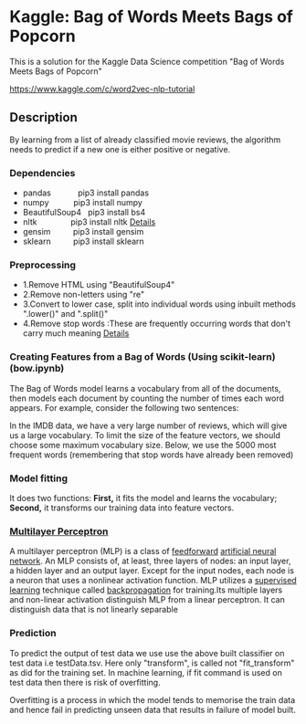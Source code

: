 # Kaggle: Bag of Words Meets Bags of Popcorn
This is a solution for the Kaggle Data Science competition "Bag of Words Meets Bags of Popcorn"

https://www.kaggle.com/c/word2vec-nlp-tutorial

## Description
By learning from a list of already classified movie reviews, the algorithm needs to predict if a new one is either positive or 
negative. 

### Dependencies
- pandas &nbsp; &nbsp;&nbsp; &nbsp; &nbsp; &nbsp; pip3 install pandas
- numpy &nbsp; &nbsp; &nbsp; &nbsp; &nbsp;&nbsp;pip3 install numpy
- BeautifulSoup4 &nbsp; pip3 install bs4
- nltk &nbsp; &nbsp; &nbsp;&nbsp; &nbsp;&nbsp; &nbsp; &nbsp; pip3 install nltk [Details](http://www.nltk.org/install.html)
- gensim &nbsp; &nbsp;&nbsp; &nbsp; &nbsp; pip3 install gensim
- sklearn &nbsp; &nbsp;&nbsp; &nbsp; &nbsp; pip3 install sklearn


### Preprocessing

- 1.Remove HTML using "BeautifulSoup4"
- 2.Remove non-letters using "re" 
- 3.Convert to lower case, split into individual words using inbuilt methods ".lower()" and ".split()"
- 4.Remove stop words :These are frequently occurring words that don't carry much meaning [Details](https://en.wikipedia.org/wiki/Stop_words)

### Creating Features from a Bag of Words (Using scikit-learn) (bow.ipynb)

The Bag of Words model learns a vocabulary from all of the documents, then models each document by counting the number of times 
each word appears. For example, consider the following two sentences:

In the IMDB data, we have a very large number of reviews, which will give us a large vocabulary. To limit the size of the feature
vectors, we should choose some maximum vocabulary size. Below, we use the 5000 most frequent words 
(remembering that stop words have already been removed)

### Model fitting

It does two functions: 
**First,** it fits the model and learns the vocabulary; 
**Second,** it transforms our training data into feature vectors.


### [Multilayer Perceptron](https://en.wikipedia.org/wiki/Multilayer_perceptron)

A multilayer perceptron (MLP) is a class of [feedforward](https://en.wikipedia.org/wiki/Feedforward_neural_network) [artificial 
neural network](https://en.wikipedia.org/wiki/Artificial_neural_network). An MLP consists of, at least, three layers of nodes: 
an input layer, a hidden layer and an output layer. Except for the input nodes, each node is a neuron that uses a nonlinear 
activation function. MLP utilizes a [supervised learning](https://en.wikipedia.org/wiki/Supervised_learning) technique called 
[backpropagation](https://en.wikipedia.org/wiki/Backpropagation) for training.Its multiple layers and non-linear activation 
distinguish MLP from a linear perceptron. It can distinguish data that is not linearly separable


### Prediction

To predict the output of test data we use use the above built classifier on test data i.e testData.tsv. Here only "transform",
is called not "fit_transform" as did for the training set. In machine learning, if fit command is used on test data then
there is risk of overfitting. 

Overfitting is a process in which the model tends to memorise the train data and hence fail in predicting unseen data that
results in failure of model built.




